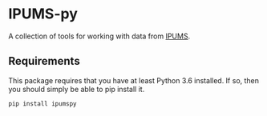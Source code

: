 # IPUMS-py

A collection of tools for working with data from [IPUMS](https://ipums.org).

## Requirements

This package requires that you have at least Python 3.6 installed. If so, then you should
simply be able to pip install it.

```bash
pip install ipumspy
```
